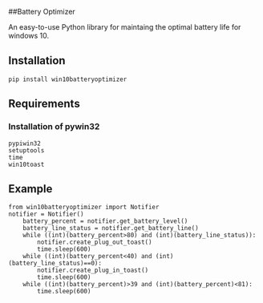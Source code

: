 ##Battery Optimizer

An easy-to-use Python library for maintaing the optimal battery life for windows 10.


## Installation

```
pip install win10batteryoptimizer
```

## Requirements

### Installation of pywin32
```
pypiwin32
setuptools
time
win10toast
```

## Example

```
from win10batteryoptimizer import Notifier
notifier = Notifier()
    battery_percent = notifier.get_battery_level()
    battery_line_status = notifier.get_battery_line()
    while ((int)(battery_percent>80) and (int)(battery_line_status)):
        notifier.create_plug_out_toast()
        time.sleep(600)
    while ((int)(battery_percent<40) and (int)(battery_line_status)==0):
        notifier.create_plug_in_toast()
        time.sleep(600)
    while ((int)(battery_percent)>39 and (int)(battery_percent)<81):
        time.sleep(600)
```